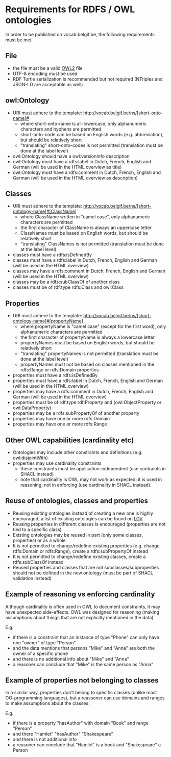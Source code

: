 # Requirements for RDFS / OWL ontologies

In order to be published on vocab.belgif.be, the following requirements must be met

## File
 * the file must be a valid [OWL2](https://www.w3.org/2009/08/skos-reference/skos.html) file
 * UTF-8 encoding must be used
 * RDF Turtle serialization is recommended but not required (NTriples and JSON-LD are acceptable as well)
 
## owl:Ontology
 * URI must adhere to the template: http://vocab.belgif.be/ns/[short-onto-name]#
    * where short-onto-name is all-lowercase, only alphanumeric characters and hyphens are permitted
    * short-onto-code can be based on English words (e.g. abbreviation), but should be relatively short
    * "translating" short-onto-codes is not permitted (translation must be done at the label level)
 * owl:Ontology should have a owl:versionInfo description
 * owl:Ontology must have a rdfs:label in Dutch, French, English and German (will be used in the HTML overview as title)
 * owl:Ontology must have a rdfs:comment in Dutch, French, English and German (will be used in the HTML overview as description)

## Classes
 * URI must adhere to the template: http://vocab.belgif.be/ns/[short-ontology-name]#[ClassName]
   * where ClassName written in "camel case", only alphanumeric characters are permitted
   * the first character of ClassName is always an uppercase letter
   * ClassNames must be based on English words, but should be relatively short
   * "translating" ClassNames is not permitted (translation must be done at the label level)
 * classes must have a rdfs:isDefinedBy
 * classes must have a rdfs:label in Dutch, French, English and German (will be used in the HTML overview) 
 * classes may have a rdfs:comment in Dutch, French, English and German (will be used in the HTML overview)
 * classes may be a rdfs:subClassOf of another class
 * classes must be of rdf:type rdfs:Class and owl:Class
 
## Properties
 * URI must adhere to the template: http://vocab.belgif.be/ns/[short-ontology-name]#[propertyName]
   * where propertyName is "camel case" (except for the first word), only alphanumeric characters are permitted
   * the first character of propertyName is always a lowercase letter
   * propertyNames must be based on English words, but should be relatively short
   * "translating" propertyNames is not permitted (translation must be done at the label level)
   * propertyNames must not be based on classes mentioned in the rdfs:Range or rdfs:Domain properties
 * properties must have a rdfs:isDefinedBy
 * properties must have a rdfs:label in Dutch, French, English and German (will be used in the HTML overview)
 * properties may have a rdfs:comment in Dutch, French, English and German (will be used in the HTML overview)
 * properties must be of rdf:type rdf:Property and (owl:ObjectProperty or owl:DataProperty)
 * properties may be a rdfs:subPropertyOf of another property
 * properties may have one or more rdfs:Domain
 * properties may have one or more rdfs:Range

## Other OWL capabilities (cardinality etc)
 * Ontologies may include other constraints and definitions (e.g. owl:disjointWith)
 * properties may use cardinality constraints
   * these constraints must be application-independent (use contraints in SHACL instead)
   * note that cardinality is OWL may not work as expected: it is used in reasoning, not in enforcing (use cardinality in SHACL instead).

## Reuse of ontologies, classes and properties
 * Reusing existing ontologies instead of creating a new one is highly encouraged, a list of existing ontologies can be found on [LOV](https://lov.okfn.org)
 * Reusing properties in different classes is encouraged (properties are not tied to a specific class)
 * Existing ontologies may be reused in part (only some classes, properties) or as a whole
 * It is not permitted to change/redefine existing properties (e.g. change rdfs:Domain or rdfs:Range), create a rdfs:subPropertyOf instead
 * It is not permitted to change/redefine existing classes, create a rdfs:subClassOf instead
 * Reused properties and classes that are not subclasses/subproperties should not be defined in the new ontology (must be part of SHACL validation instead)

## Example of reasoning vs enforcing cardinality

Although cardinality is often used in OWL to document constraints, it may have unexpected side-effects.
OWL was designed for reasoning (making assumptions about things that are not explicitly mentioned in the data)

E.g. 
  * if there is a constraint that an instance of type "Phone" can only have one "owner" of type "Person"
  * and the data mentions that persons "Mike" and "Anna" are both the owner of a specific phone 
  * and there is no additional info about "Mike" and "Anna"
  * a reasoner can conclude that "Mike" is the same person as "Anna"

## Example of properties not belonging to classes

In a similar way, properties don't belong to specific classes (unlike most OO-programming languages),
but a reassoner can use domains and ranges to make assumptions about the classes.

E.g. 
  * if there is a property "hasAuthor" with domain "Book" and range "Person"
  * and there "Hamlet" "hasAuthor" "Shakespeare"
  * and there is not additional info
  * a reasoner can conclude that "Hamlet" is a book and "Shakespeare" a Person